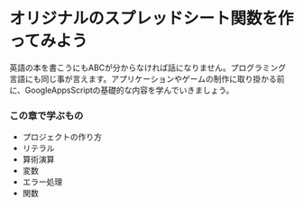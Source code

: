 # オリジナルのスプレッドシート関数を作ってみよう
英語の本を書こうにもABCが分からなければ話になりません。プログラミング言語にも同じ事が言えます。アプリケーションやゲームの制作に取り掛かる前に、GoogleAppsScriptの基礎的な内容を学んでいきましょう。

### この章で学ぶもの
* プロジェクトの作り方
* リテラル
* 算術演算
* 変数
* エラー処理
* 関数